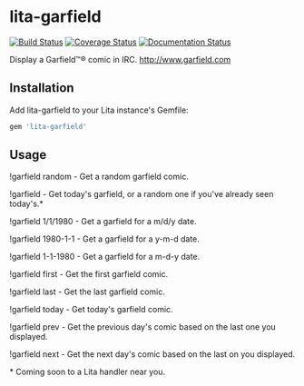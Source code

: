 # lita-garfield

[![Build Status](https://travis-ci.org/onewheelskyward/lita-garfield.png?branch=master)](https://travis-ci.org/onewheelskyward/lita-garfield)
[![Coverage Status](https://coveralls.io/repos/onewheelskyward/lita-garfield/badge.png)](https://coveralls.io/r/onewheelskyward/lita-garfield)
[![Documentation Status](https://readthedocs.org/projects/lita-garfield/badge/?version=latest)](https://readthedocs.org/projects/lita-garfield/?badge=latest)

Display a Garfield™® comic in IRC.  http://www.garfield.com

## Installation

Add lita-garfield to your Lita instance's Gemfile:

``` ruby
gem 'lita-garfield'
```

## Usage

!garfield random - Get a random garfield comic.

!garfield - Get today's garfield, or a random one if you've already seen today's.*

!garfield 1/1/1980 - Get a garfield for a m/d/y date.

!garfield 1980-1-1 - Get a garfield for a y-m-d date.

!garfield 1-1-1980 - Get a garfield for a m-d-y date.

!garfield first - Get the first garfield comic.

!garfield last - Get the last garfield comic.

!garfield today - Get today's garfield comic.

!garfield prev - Get the previous day's comic based on the last one you displayed.

!garfield next - Get the next day's comic based on the last on you displayed.

\* Coming soon to a Lita handler near you.
